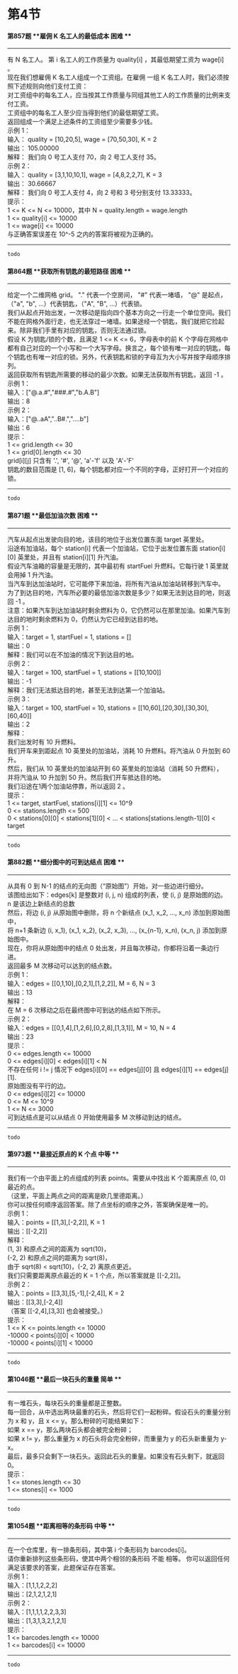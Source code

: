 # 第4节

#### 第857题	**雇佣 K 名工人的最低成本	困难	**
***
有 N 名工人。 第 i 名工人的工作质量为 quality[i] ，其最低期望工资为 wage[i] 。<br>现在我们想雇佣 K 名工人组成一个工资组。在雇佣 一组 K 名工人时，我们必须按照下述规则向他们支付工资：<br>对工资组中的每名工人，应当按其工作质量与同组其他工人的工作质量的比例来支付工资。<br>工资组中的每名工人至少应当得到他们的最低期望工资。<br>返回组成一个满足上述条件的工资组至少需要多少钱。<br>示例 1：<br>输入： quality = [10,20,5], wage = [70,50,30], K = 2<br>输出： 105.00000<br>解释： 我们向 0 号工人支付 70，向 2 号工人支付 35。<br>示例 2：<br>输入： quality = [3,1,10,10,1], wage = [4,8,2,2,7], K = 3<br>输出： 30.66667<br>解释： 我们向 0 号工人支付 4，向 2 号和 3 号分别支付 13.33333。<br>提示：<br>1 <= K <= N <= 10000，其中 N = quality.length = wage.length<br>1 <= quality[i] <= 10000<br>1 <= wage[i] <= 10000<br>与正确答案误差在 10^-5 之内的答案将被视为正确的。
***

```python
todo
```
#### 第864题	**获取所有钥匙的最短路径	困难	**
***
给定一个二维网格 grid。 "." 代表一个空房间， "#" 代表一堵墙， "@" 是起点，（"a", "b", ...）代表钥匙，（"A", "B", ...）代表锁。<br>我们从起点开始出发，一次移动是指向四个基本方向之一行走一个单位空间。我们不能在网格外面行走，也无法穿过一堵墙。如果途经一个钥匙，我们就把它捡起来。除非我们手里有对应的钥匙，否则无法通过锁。<br>假设 K 为钥匙/锁的个数，且满足 1 <= K <= 6，字母表中的前 K 个字母在网格中都有自己对应的一个小写和一个大写字母。换言之，每个锁有唯一对应的钥匙，每个钥匙也有唯一对应的锁。另外，代表钥匙和锁的字母互为大小写并按字母顺序排列。<br>返回获取所有钥匙所需要的移动的最少次数。如果无法获取所有钥匙，返回 -1 。<br>示例 1：<br>输入：["@.a.#","###.#","b.A.B"]<br>输出：8<br>示例 2：<br>输入：["@..aA","..B#.","....b"]<br>输出：6<br>提示：<br>1 <= grid.length <= 30<br>1 <= grid[0].length <= 30<br>grid[i][j] 只含有 '.', '#', '@', 'a'-'f' 以及 'A'-'F'<br>钥匙的数目范围是 [1, 6]，每个钥匙都对应一个不同的字母，正好打开一个对应的锁。
***

```python
todo
```
#### 第871题	**最低加油次数	困难	**
***
汽车从起点出发驶向目的地，该目的地位于出发位置东面 target 英里处。<br>沿途有加油站，每个 station[i] 代表一个加油站，它位于出发位置东面 station[i][0] 英里处，并且有 station[i][1] 升汽油。<br>假设汽车油箱的容量是无限的，其中最初有 startFuel 升燃料。它每行驶 1 英里就会用掉 1 升汽油。<br>当汽车到达加油站时，它可能停下来加油，将所有汽油从加油站转移到汽车中。<br>为了到达目的地，汽车所必要的最低加油次数是多少？如果无法到达目的地，则返回 -1 。<br>注意：如果汽车到达加油站时剩余燃料为 0，它仍然可以在那里加油。如果汽车到达目的地时剩余燃料为 0，仍然认为它已经到达目的地。<br>示例 1：<br>输入：target = 1, startFuel = 1, stations = []<br>输出：0<br>解释：我们可以在不加油的情况下到达目的地。<br>示例 2：<br>输入：target = 100, startFuel = 1, stations = [[10,100]]<br>输出：-1<br>解释：我们无法抵达目的地，甚至无法到达第一个加油站。<br>示例 3：<br>输入：target = 100, startFuel = 10, stations = [[10,60],[20,30],[30,30],[60,40]]<br>输出：2<br>解释：<br>我们出发时有 10 升燃料。<br>我们开车来到距起点 10 英里处的加油站，消耗 10 升燃料。将汽油从 0 升加到 60 升。<br>然后，我们从 10 英里处的加油站开到 60 英里处的加油站（消耗 50 升燃料），<br>并将汽油从 10 升加到 50 升。然后我们开车抵达目的地。<br>我们沿途在1两个加油站停靠，所以返回 2 。<br>提示：<br>1 <= target, startFuel, stations[i][1] <= 10^9<br>0 <= stations.length <= 500<br>0 < stations[0][0] < stations[1][0] < ... < stations[stations.length-1][0] < target
***

```python
todo
```
#### 第882题	**细分图中的可到达结点	困难	**
***
从具有 0 到 N-1 的结点的无向图（“原始图”）开始，对一些边进行细分。<br>该图给出如下：edges[k] 是整数对 (i, j, n) 组成的列表，使 (i, j) 是原始图的边。<br>n 是该边上新结点的总数<br>然后，将边 (i, j) 从原始图中删除，将 n 个新结点 (x_1, x_2, ..., x_n) 添加到原始图中，<br>将 n+1 条新边 (i, x_1), (x_1, x_2), (x_2, x_3), ..., (x_{n-1}, x_n), (x_n, j) 添加到原始图中。<br>现在，你将从原始图中的结点 0 处出发，并且每次移动，你都将沿着一条边行进。<br>返回最多 M 次移动可以达到的结点数。<br>示例 1：<br>输入：edges = [[0,1,10],[0,2,1],[1,2,2]], M = 6, N = 3<br>输出：13<br>解释：<br>在 M = 6 次移动之后在最终图中可到达的结点如下所示。<br>示例 2：<br>输入：edges = [[0,1,4],[1,2,6],[0,2,8],[1,3,1]], M = 10, N = 4<br>输出：23<br>提示：<br>0 <= edges.length <= 10000<br>0 <= edges[i][0] < edges[i][1] < N<br>不存在任何 i != j 情况下 edges[i][0] == edges[j][0] 且 edges[i][1] == edges[j][1].<br>原始图没有平行的边。<br>0 <= edges[i][2] <= 10000<br>0 <= M <= 10^9<br>1 <= N <= 3000<br>可到达结点是可以从结点 0 开始使用最多 M 次移动到达的结点。
***

```python
todo
```
#### 第973题	**最接近原点的 K 个点	中等	**
***
我们有一个由平面上的点组成的列表 points。需要从中找出 K 个距离原点 (0, 0) 最近的点。<br>（这里，平面上两点之间的距离是欧几里德距离。）<br>你可以按任何顺序返回答案。除了点坐标的顺序之外，答案确保是唯一的。<br>示例 1：<br>输入：points = [[1,3],[-2,2]], K = 1<br>输出：[[-2,2]]<br>解释：<br>(1, 3) 和原点之间的距离为 sqrt(10)，<br>(-2, 2) 和原点之间的距离为 sqrt(8)，<br>由于 sqrt(8) < sqrt(10)，(-2, 2) 离原点更近。<br>我们只需要距离原点最近的 K = 1 个点，所以答案就是 [[-2,2]]。<br>示例 2：<br>输入：points = [[3,3],[5,-1],[-2,4]], K = 2<br>输出：[[3,3],[-2,4]]<br>（答案 [[-2,4],[3,3]] 也会被接受。）<br>提示：<br>1 <= K <= points.length <= 10000<br>-10000 < points[i][0] < 10000<br>-10000 < points[i][1] < 10000
***

```python
todo
```
#### 第1046题	**最后一块石头的重量	简单	**
***
有一堆石头，每块石头的重量都是正整数。<br>每一回合，从中选出两块最重的石头，然后将它们一起粉碎。假设石头的重量分别为 x 和 y，且 x <= y。那么粉碎的可能结果如下：<br>如果 x == y，那么两块石头都会被完全粉碎；<br>如果 x != y，那么重量为 x 的石头将会完全粉碎，而重量为 y 的石头新重量为 y-x。<br>最后，最多只会剩下一块石头。返回此石头的重量。如果没有石头剩下，就返回 0。<br>提示：<br>1 <= stones.length <= 30<br>1 <= stones[i] <= 1000
***

```python
todo
```
#### 第1054题	**距离相等的条形码	中等	**
***
在一个仓库里，有一排条形码，其中第 i 个条形码为 barcodes[i]。<br>请你重新排列这些条形码，使其中两个相邻的条形码 不能 相等。 你可以返回任何满足该要求的答案，此题保证存在答案。<br>示例 1：<br>输入：[1,1,1,2,2,2]<br>输出：[2,1,2,1,2,1]<br>示例 2：<br>输入：[1,1,1,1,2,2,3,3]<br>输出：[1,3,1,3,2,1,2,1]<br>提示：<br>1 <= barcodes.length <= 10000<br>1 <= barcodes[i] <= 10000
***

```python
todo
```
